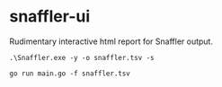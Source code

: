 # snaffler-ui

Rudimentary interactive html report for Snaffler output.

```
.\Snaffler.exe -y -o snaffler.tsv -s
```

```
go run main.go -f snaffler.tsv
```
